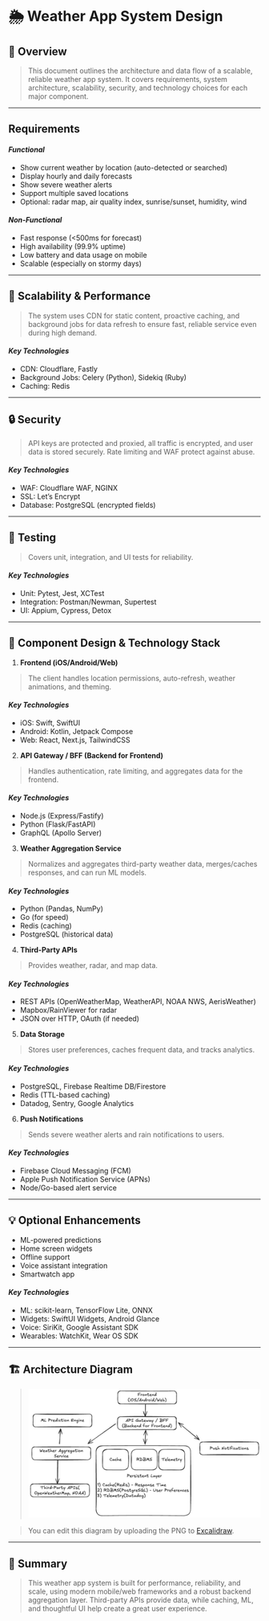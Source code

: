 # 🌦️ Weather App System Design

## 🧠 Overview

> This document outlines the architecture and data flow of a scalable, reliable weather app system. It covers requirements, system architecture, scalability, security, and technology choices for each major component.

---

## Requirements

#### *Functional*
- Show current weather by location (auto-detected or searched)
- Display hourly and daily forecasts
- Show severe weather alerts
- Support multiple saved locations
- Optional: radar map, air quality index, sunrise/sunset, humidity, wind

#### *Non-Functional*
- Fast response (<500ms for forecast)
- High availability (99.9% uptime)
- Low battery and data usage on mobile
- Scalable (especially on stormy days)

---

## 🚀 Scalability & Performance

> The system uses CDN for static content, proactive caching, and background jobs for data refresh to ensure fast, reliable service even during high demand.

#### *Key Technologies*
- CDN: Cloudflare, Fastly
- Background Jobs: Celery (Python), Sidekiq (Ruby)
- Caching: Redis

---

## 🔒 Security

> API keys are protected and proxied, all traffic is encrypted, and user data is stored securely. Rate limiting and WAF protect against abuse.

#### *Key Technologies*
- WAF: Cloudflare WAF, NGINX
- SSL: Let’s Encrypt
- Database: PostgreSQL (encrypted fields)

---

## 🧪 Testing

> Covers unit, integration, and UI tests for reliability.

#### *Key Technologies*
- Unit: Pytest, Jest, XCTest
- Integration: Postman/Newman, Supertest
- UI: Appium, Cypress, Detox

---

## 🧩 Component Design & Technology Stack

1. **Frontend (iOS/Android/Web)**
> The client handles location permissions, auto-refresh, weather animations, and theming.
   
#### *Key Technologies*
   - iOS: Swift, SwiftUI
   - Android: Kotlin, Jetpack Compose
   - Web: React, Next.js, TailwindCSS

2. **API Gateway / BFF (Backend for Frontend)**
> Handles authentication, rate limiting, and aggregates data for the frontend.
   
#### *Key Technologies*
   - Node.js (Express/Fastify)
   - Python (Flask/FastAPI)
   - GraphQL (Apollo Server)

3. **Weather Aggregation Service**
> Normalizes and aggregates third-party weather data, merges/caches responses, and can run ML models.
   
#### *Key Technologies*
   - Python (Pandas, NumPy)
   - Go (for speed)
   - Redis (caching)
   - PostgreSQL (historical data)

4. **Third-Party APIs**
> Provides weather, radar, and map data.
   
#### *Key Technologies*
   - REST APIs (OpenWeatherMap, WeatherAPI, NOAA NWS, AerisWeather)
   - Mapbox/RainViewer for radar
   - JSON over HTTP, OAuth (if needed)

5. **Data Storage**
> Stores user preferences, caches frequent data, and tracks analytics.
   
#### *Key Technologies*
   - PostgreSQL, Firebase Realtime DB/Firestore
   - Redis (TTL-based caching)
   - Datadog, Sentry, Google Analytics

6. **Push Notifications**
> Sends severe weather alerts and rain notifications to users.
   
#### *Key Technologies*
   - Firebase Cloud Messaging (FCM)
   - Apple Push Notification Service (APNs)
   - Node/Go-based alert service

---

## 💡 Optional Enhancements
- ML-powered predictions
- Home screen widgets
- Offline support
- Voice assistant integration
- Smartwatch app

#### *Key Technologies*
- ML: scikit-learn, TensorFlow Lite, ONNX
- Widgets: SwiftUI Widgets, Android Glance
- Voice: SiriKit, Google Assistant SDK
- Wearables: WatchKit, Wear OS SDK

---

## 🏗️ Architecture Diagram

> ![Weather App System Diagram](weather-app.excalidraw.png)

> You can edit this diagram by uploading the PNG to [Excalidraw](https://excalidraw.com).

---

## 📝 Summary

> This weather app system is built for performance, reliability, and scale, using modern mobile/web frameworks and a robust backend aggregation layer. Third-party APIs provide data, while caching, ML, and thoughtful UI help create a great user experience.
